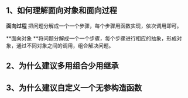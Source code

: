 ## 1、如何理解面向对象和面向过程
**面向过程** 把问题分解成一个一个步骤，每个步骤用函数实现，依次调用即可。

**面向对象 **将问题分解成一个一个步骤，每个步骤进行相应的抽象，形成对象，通过不同对象之间的调用，组合解决问题。

## 2、为什么建议多用组合少用继承


## 3、为什么建议自定义一个无参构造函数




